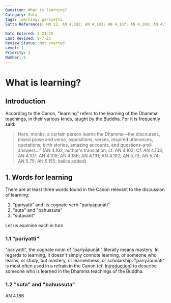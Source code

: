 ```yaml
---
Question: What is learning?
Category: Suta
Tags: learning; pariyatti
Sutta References: MN 22; AN 4.102; AN 4.103; AN 4.107; AN 4.108; AN 4.186; AN 4.191; AN 4.192; AN 5.73; AN 5.74; AN 5.75; AN 5.155; AN 10.17; attādānavagga (parivara)
 
Date Entered: 3-23-25
Last Revised: 8-7-25
Review Status: Not started
Level: 1
Priority: 2
Number: 1
---
```


# What is learning?

## Introduction

According to the Canon, "learning" refers to the learning of the Dhamma teachings, in their various kinds, taught by the Buddha. For it is frequently said:

>Here, monks, a certain person learns the Dhamma—the discourses, mixed prose and verse, expositions, verses, inspired utterances, quotations, birth stories, amazing accounts, and questions-and-answers..." (AN 4.102, author's translation; cf. AN 4.102; Cf. AN 4.103; AN 4.107; AN 4.108; AN 4.186; AN 4.191; AN 4.192; AN 5.73; AN 5.74; AN 5.75; AN 5.155; italics added)

## 1. Words for learning

There are at least three words found in the Canon relevant to the discussion of learning: 
1. "pariyatti" and its cognate verb "pariyāpuṇāti"
2. "suta" and "bahussuta"
3. "sutavant"

Let us examine each in turn.

### 1.1 "pariyatti"

"pariyatti", the cognate noun of "pariyāpuṇāti" literally means mastery. In regards to learning, it doesn't simply connote learning, or someone who learns, or study, but mastery, or learnedness, or scholarship. "pariyāpuṇāti" is most often used in a refrain in the Canon (cf. [Introduction](#h2-introduction)) to describe someone who is learned in the Dhamma teachings of the Buddha.

### 1.2 "suta" and "bahussuta"

AN 4.186

<!-- 

Notes:

This rather simple subject is actually somewhat challenging. There are other words in the Canon which are relevent besides pariyatti, like suta. It seems to me also that pariyatti is not just learning, but learnedness, or scholarship, that is to say, it is learning well or becoming learned of the Dhamma teachings, mastering them. 

An attempt at Pali:

"Learning" in the Canon is the learning of the Dhamma teachings taught by the Buddha. For it is frequently said:

"Suta"ti pāliyaṃ buddhena desitānaṃ dhammadesanānāṃ sutaṃ hoti. Evamhi bahulaṃ vuttaṃ: 
idha, bhikkhave, ekacco puggalo dhammaṃ <i>pariyāpuṇāti</i> – suttaṃ, geyyaṃ, veyyākaraṇaṃ, gāthaṃ, udānaṃ, itivuttakaṃ, jātakaṃ, abbhutadhammaṃ, vedallaṃ.

-->